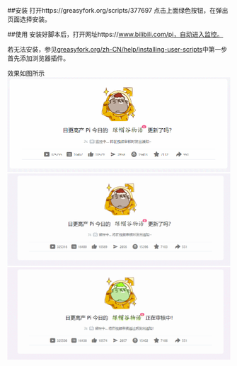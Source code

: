 ##安装
打开https://greasyfork.org/scripts/377697
点击上面绿色按钮，在弹出页面选择安装。

##使用
安装好脚本后，打开网址https://www.bilibili.com/pi，自动进入监控。

若无法安装，参见[greasyfork.org/zh-CN/help/installing-user-scripts](https://greasyfork.org/zh-CN/help/installing-user-scripts)中第一步首先添加浏览器插件。

效果如图所示
![图1](https://raw.githubusercontent.com/qiaohs/bilibili-monitor-for-api-stardew-valley/master/imgs/pi.gif)
![图2](https://raw.githubusercontent.com/qiaohs/bilibili-monitor-for-api-stardew-valley/master/imgs/pi2.gif)
![图3](https://raw.githubusercontent.com/qiaohs/bilibili-monitor-for-api-stardew-valley/master/imgs/pi3.gif)
